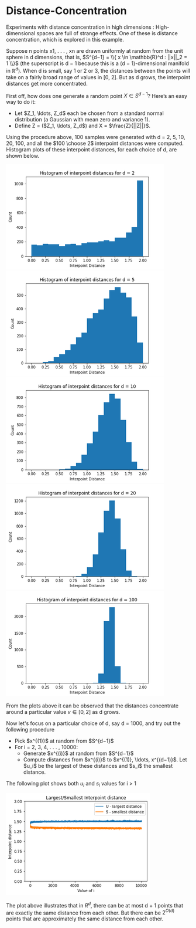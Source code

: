 # Distance-Concentration

Experiments with distance concentration in high dimensions : High-dimensional spaces are full of strange effects. One of these is distance concentration, which is explored in this example.

Suppose n points x1, . . . , xn are drawn uniformly at random from the unit sphere in d dimensions, that is, $S^{d−1} = \\{ x \in \mathbb{R}^d : ||x||_2 = 1 \\}$ (the superscript is d − 1 because this is a (d − 1)-dimensional manifold in $\mathbb{R}^d$). When d is small, say 1 or 2 or 3, the distances between the points will take on a fairly broad range of values in [0, 2]. But as d grows, the interpoint distances get more concentrated. 

First off, how does one generate a random point $X \in S^{d−1}$? Here’s an easy way to do it:

<ul>
  <li>Let $Z_1, \ldots, Z_d$ each be chosen from a standard normal distribution (a Gaussian with mean zero and variance 1).</li>
  <li>Define Z = ($Z_1, \ldots, Z_d$) and X = $\frac{Z}{||Z||}$.</li>
</ul>

Using the procedure above, 100 samples were generated with d = 2, 5, 10, 20, 100, and all the $100 \choose 2$ interpoint distances were computed. Histogram plots of these interpoint distances, for each choice of d, are shown below.

![](images/hist2.png)
![](images/hist5.png)
![](images/hist10.png)
![](images/hist20.png)
![](images/hist100.png)

From the plots above it can be observed that the distances concentrate around a particular value $v \in [0, 2]$ as d grows.

Now let's focus on a particular choice of d, say d = 1000, and try out the following procedure

<ul>
  <li>Pick $x^{(1)}$ at random from $S^{d−1}$</li>
  <li>For i = 2, 3, 4, . . . , 10000:
    <ul>
      <li>Generate $x^{(i)}$ at random from $S^{d−1}$</li>
      <li>Compute distances from $x^{(i)}$ to $x^{(1)}, \ldots, x^{(d−1)}$. Let $u_i$ be the largest of these distances and $s_i$ the smallest distance.</li>
    </ul>
  </li>
</ul>

The following plot shows both $u_i$ and $s_i$ values for i $>$ 1

![](images/interpoint_dist.png)

The plot above illustrates that in $R^d$, there can be at most d + 1 points that are exactly the same distance from each other. But there can be $2^{O(d)}$ points that are approximately the same distance from each other.
